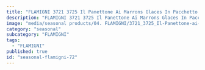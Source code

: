 ```yaml
---
title: "FLAMIGNI 3721 3725 Il Panettone Ai Marrons Glaces In Pacchetto Regalo"
description: "FLAMIGNI 3721 3725 Il Panettone Ai Marrons Glaces In Pacchetto Regalo"
image: "media/seasonal products/04. FLAMIGNI/3721_3725_Il-Panettone-ai-Marrons-Glaces-in-pacchetto-regalo.jpg"
category: "seasonal"
subcategory: "FLAMIGNI"
tags:
  - "FLAMIGNI"
published: true
id: "seasonal-flamigni-72"
---
```

